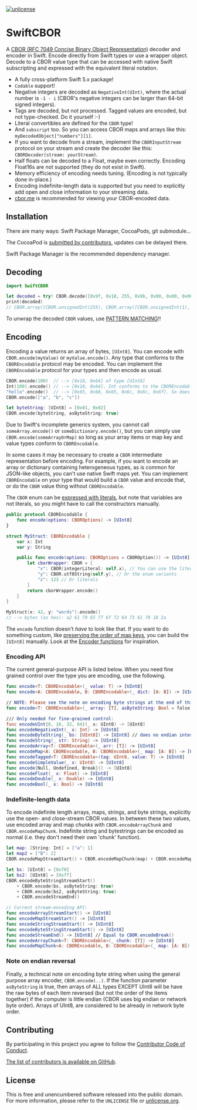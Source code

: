 [![unlicense](https://img.shields.io/badge/un-license-green.svg?style=flat)](http://unlicense.org)

# SwiftCBOR

A [CBOR (RFC 7049 Concise Binary Object Representation)](http://cbor.io) decoder and encoder in Swift. Encode directly from Swift types or use a wrapper object. Decode to a CBOR value type that can be accessed with native Swift subscripting and expressed with the equivalent literal notation.

- A fully cross-platform Swift 5.x package!
- `Codable` support!
- Negative integers are decoded as `NegativeInt(UInt)`, where the actual number is `-1 - i` (CBOR's negative integers can be larger than 64-bit signed integers).
- Tags are decoded, but not processed. Tagged values are encoded, but not type-checked. Do it yourself :-)
- Literal convertibles are defined for the `CBOR` type!
- And `subscript` too. So you can access CBOR maps and arrays like this: `myDecodedObject["numbers"][1]`.
- If you want to decode from a stream, implement the `CBORInputStream` protocol on your stream and create the decoder like this: `CBORDecoder(stream: yourStream)`.
- Half floats can be decoded to a Float, maybe even correctly. Encoding Float16s are not supported (they do not exist in Swift).
- Memory efficiency of encoding needs tuning. (Encoding is not typically done in-place.)
- Encoding indefinite-length data is supported but you need to explicitly add open and close information to your streaming data.
- [cbor.me](http://cbor.me) is recommended for viewing your CBOR-encoded data.

## Installation

There are many ways: Swift Package Manager, CocoaPods, git submodule...

The CocoaPod is [submitted by contributors](https://github.com/myfreeweb/SwiftCBOR/issues/7), updates can be delayed there.

Swift Package Manager is the recommended dependency manager.

## Decoding

```swift
import SwiftCBOR

let decoded = try! CBOR.decode([0x9f, 0x18, 255, 0x9b, 0x00, 0x00, 0x00, 0x00, 0x00, 0x00, 0x00, 2, 0x18, 1, 0x79, 0x00, 3, 0x41, 0x42, 0x43, 0x79, 0x00, 3, 0x41, 0x42, 0x43, 0xff])
print(decoded)
// CBOR.array([CBOR.unsignedInt(255), CBOR.array([CBOR.unsignedInt(1), CBOR.utf8String("ABC")]), CBOR.utf8String("ABC")])
```

To unwrap the decoded `CBOR` values, use [PATTERN MATCHING](https://alisoftware.github.io/swift/pattern-matching/2016/05/16/pattern-matching-4/)!!

## Encoding

Encoding a value returns an array of bytes, `[UInt8]`. You can encode with `CBOR.encode(myValue)` or `myValue.encode()`. Any type that conforms to the `CBOREncodable` protocol may be encoded. You can implement the `CBOREncodable` protocol for your types and then encode as usual.

```swift
CBOR.encode(100)  // --> [0x18, 0x64] of type [UInt8]
Int(100).encode() // --> [0x18, 0x64]. Int conforms to the CBOREncodable protocol
"hello".encode()  // --> [0x65, 0x68, 0x65, 0x6c, 0x6c, 0x6f]. So does String
CBOR.encode(["a", "b", "c"])

let byteString: [UInt8] = [0x01, 0x02]
CBOR.encode(byteString, asByteString: true)
```

Due to Swift's incomplete generics system, you cannot call `someArray.encode()` or `someDictionary.encode()`, but you can simply use `CBOR.encode(someArrayOrMap)` so long as your array items or map key and value types conform to `CBOREncodable`.

In some cases it may be necessary to create a `CBOR` intermediate representation before encoding. For example, if you want to encode an array or dictionary containing heterogeneous types, as is common for JSON-like objects, you can't use native Swift maps yet. You can implement `CBOREncodable` on your type that would build a `CBOR` value and encode that, or do the `CBOR` value thing without `CBOREncodable`.

The `CBOR` enum can be [expressed with literals](https://developer.apple.com/documentation/swift/initialization_with_literals), but note that variables are not literals, so you might have to call the constructors manually.

```swift
public protocol CBOREncodable {
    func encode(options: CBOROptions) -> [UInt8]
}

struct MyStruct: CBOREncodable {
    var x: Int
    var y: String

    public func encode(options: CBOROptions = CBOROption()) -> [UInt8] {
        let cborWrapper: CBOR = [
            "x": CBOR(integerLiteral: self.x), // You can use the literal constructors
            "y": CBOR.utf8String(self.y), // Or the enum variants
            "z": 123 // Or literals
        ]
        return cborWrapper.encode()
    }
}

MyStruct(x: 42, y: "words").encode()
// --> bytes (as hex): a2 61 79 65 77 6f 72 64 73 61 78 18 2a
```

The `encode` function doesn't *have* to look like that. If you want to do something custom, like [preserving the order of map keys](https://github.com/myfreeweb/SwiftCBOR/issues/21), you can build the `[UInt8]` manually. Look at the [Encoder functions](https://github.com/myfreeweb/SwiftCBOR/blob/master/SwiftCBOR/CBOREncoder.swift) for inspiration.

### Encoding API

The current general-purpose API is listed below. When you need fine grained control over the type you are encoding, use the following.

```swift
func encode<T: CBOREncodable>(_ value: T) -> [UInt8]
func encode<A: CBOREncodable, B: CBOREncodable>(_ dict: [A: B]) -> [UInt8]

// NOTE: Please see the note on encoding byte strings at the end of this readme.
func encode<T: CBOREncodable>(_ array: [T], asByteString: Bool = false) -> [UInt8]

/// Only needed for fine-grained control:
func encodeUInt{8, 16, 32, 64}(_ x: UInt8) -> [UInt8]
func encodeNegativeInt(_ x: Int) -> [UInt8]
func encodeByteString(_ bs: [UInt8]) -> [UInt8] // does no endian interpretation
func encodeString(_ str: String) -> [UInt8]
func encodeArray<T: CBOREncodable>(_ arr: [T]) -> [UInt8]
func encodeMap<A: CBOREncodable, B: CBOREncodable>(_ map: [A: B]) -> [UInt8]
func encodeTagged<T: CBOREncodable>(tag: UInt8, value: T) -> [UInt8]
func encodeSimpleValue(_ x: UInt8) -> [UInt8]
func encode{Null, Undefined, Break}() -> [UInt8]
func encodeFloat(_ x: Float) -> [UInt8]
func encodeDouble(_ x: Double) -> [UInt8]
func encodeBool(_ x: Bool) -> [UInt8]
```

### Indefinite-length data

To encode indefinite length arrays, maps, strings, and byte strings, explicitly use the open- and close-stream CBOR values. In between these two values, use encoded array and map *chunks* with `CBOR.encodeArrayChunk` and `CBOR.encodeMapChunk`. Indefinite string and bytestrings can be encoded as normal (i.e. they don't need their own 'chunk' function).

```swift
let map: [String: Int] = ["a": 1]
let map2 = ["B": 2]
CBOR.encodeMapStreamStart() + CBOR.encodeMapChunk(map) + CBOR.encodeMapChunk(map2) + CBOR.encodeStreamEnd()

let bs: [UInt8] = [0xf0]
let bs2: [UInt8] = [0xff]
CBOR.encodeByteStringStreamStart()
    + CBOR.encode(bs, asByteString: true)
    + CBOR.encode(bs2, asByteString: true)
    + CBOR.encodeStreamEnd()

// Current stream-encoding API:
func encodeArrayStreamStart() -> [UInt8]
func encodeMapStreamStart() -> [UInt8]
func encodeStringStreamStart() -> [UInt8]
func encodeByteStringStreamStart() -> [UInt8]
func encodeStreamEnd() -> [UInt8] // Equal to CBOR.encodeBreak()
func encodeArrayChunk<T: CBOREncodable>(_ chunk: [T]) -> [UInt8]
func encodeMapChunk<A: CBOREncodable, B: CBOREncodable>(_ map: [A: B]) -> [UInt8]
```

### Note on endian reversal

Finally, a technical note on encoding byte string when using the general purpose array encoder, `CBOR.encode(..)`. If the function parameter `asByteString` is true, then arrays of ALL types EXCEPT UInt8 will be have the raw bytes of each item reversed (but not the order of the items together) if the computer is little endian (CBOR uses big endian or network byte order). Arrays of UInt8, are considered to be already in network byte order.

## Contributing

By participating in this project you agree to follow the [Contributor Code of Conduct](https://contributor-covenant.org/version/1/4/).

[The list of contributors is available on GitHub](https://github.com/myfreeweb/SwiftCBOR/graphs/contributors).

## License

This is free and unencumbered software released into the public domain.
For more information, please refer to the `UNLICENSE` file or [unlicense.org](https://unlicense.org).
